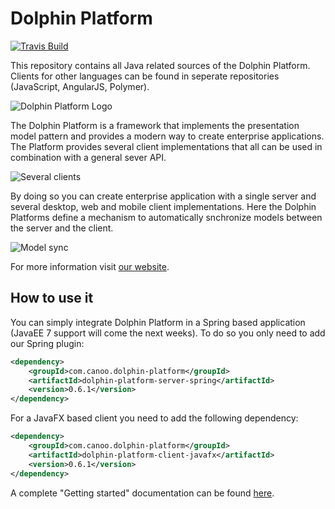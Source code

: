 # Dolphin Platform
[![Travis Build](https://travis-ci.org/canoo/dolphin-platform.svg?branch=master)](https://travis-ci.org/canoo/dolphin-platform)

This repository contains all Java related sources of the Dolphin Platform. Clients for other languages can be found in seperate repositories (JavaScript, AngularJS, Polymer).

![Dolphin Platform Logo](http://www.guigarage.com/wordpress/wp-content/uploads/2015/10/logo.png)

The Dolphin Platform is a framework that implements the presentation model pattern and provides a modern way to create enterprise applications. The Platform provides several client implementations that all can be used in combination with a general sever API.

![Several clients](http://i2.wp.com/www.guigarage.com/wordpress/wp-content/uploads/2015/09/clients.png)


By doing so you can create enterprise application with a single server and several desktop, web and mobile client implementations. Here the Dolphin Platforms define a mechanism to automatically snchronize models between the server and the client.

![Model sync](http://i0.wp.com/www.guigarage.com/wordpress/wp-content/uploads/2015/09/pm1.png)


For more information visit [our website](http://www.dolphin-platform.io).

## How to use it
You can simply integrate Dolphin Platform in a Spring based application (JavaEE 7 support will come the next weeks). To do so you only need to add our Spring plugin:
```xml
<dependency>
    <groupId>com.canoo.dolphin-platform</groupId>
    <artifactId>dolphin-platform-server-spring</artifactId>
    <version>0.6.1</version>
</dependency>
```

For a JavaFX based client you need to add the following dependency:
```xml
<dependency>
    <groupId>com.canoo.dolphin-platform</groupId>
    <artifactId>dolphin-platform-client-javafx</artifactId>
    <version>0.6.1</version>
</dependency>
```

A complete "Getting started" documentation can be found [here](http://www.dolphin-platform.io/documentation/getting-started.html).
